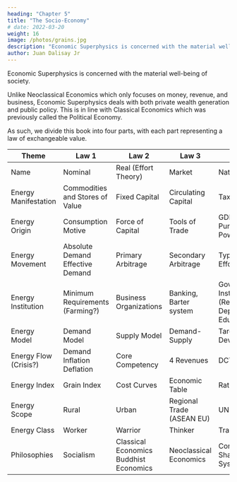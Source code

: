 ```yaml
---
heading: "Chapter 5"
title: "The Socio-Economy"
# date: 2022-03-20
weight: 16
image: /photos/grains.jpg
description: "Economic Superphysics is concerned with the material well-being of society."
author: Juan Dalisay Jr
---
```


Economic Superphysics is concerned with the material well-being of society. 

Unlike Neoclassical Economics which only focuses on money, revenue, and business, Economic Superphysics deals with both private wealth generation and public policy. This is in line with Classical  Economics which was previously called the Political Economy. 

As such, we divide this book into four parts, with each part representing a law of exchangeable value. 



Theme | Law 1 | Law 2 | Law 3 | Law 4
---- | --- | --- | --- | --- 
Name 				 | Nominal 						| Real (Effort Theory) | Market | Natural 
Energy Manifestation | Commodities and Stores of Value | Fixed Capital | Circulating Capital | Taxes
Energy Origin 		 | Consumption Motive 			| Force of Capital | Tools of Trade | GDP and Purchasing Power
Energy Movement      | Absolute Demand Effective Demand | Primary Arbitrage | Secondary Arbitrage | Types of Effort
Energy Institution   | Minimum Requirements (Farming?) 		| Business Organizations | Banking, Barter system | Government Institutions (Resources Dept, Education) 
Energy Model 		 | Demand Model 				| Supply Model | Demand-Supply | Targetted Development
Energy Flow (Crisis?)| Demand Inflation Deflation 	| Core Competency | 4 Revenues | DCTI
Energy Index 		 | Grain Index 					| Cost Curves 	| Economic Table | Ratios GDP
Energy Scope 		 | Rural 						| Urban | Regional Trade (ASEAN EU) | UN 
Energy Class 		 | Worker 						| Warrior | Thinker | Trader
Philosophies 		 | Socialism 					| Classical Economics Buddhist Economics | Neoclassical Economics | Communism Shariah Inca System 

